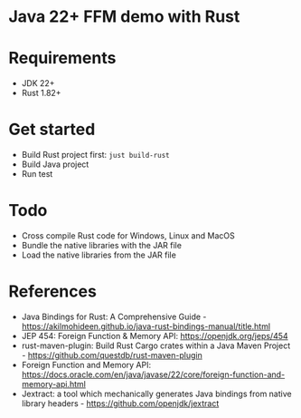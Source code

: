 Java 22+ FFM demo with Rust
=============================

# Requirements

* JDK 22+
* Rust 1.82+

# Get started

* Build Rust project first: `just build-rust`
* Build Java project
* Run test

# Todo

* Cross compile Rust code for Windows, Linux and MacOS
* Bundle the native libraries with the JAR file
* Load the native libraries from the JAR file

# References

* Java Bindings for Rust: A Comprehensive Guide - https://akilmohideen.github.io/java-rust-bindings-manual/title.html
* JEP 454: Foreign Function & Memory API: https://openjdk.org/jeps/454
* rust-maven-plugin: Build Rust Cargo crates within a Java Maven Project - https://github.com/questdb/rust-maven-plugin
* Foreign Function and Memory API: https://docs.oracle.com/en/java/javase/22/core/foreign-function-and-memory-api.html
* Jextract: a tool which mechanically generates Java bindings from native library
  headers - https://github.com/openjdk/jextract
